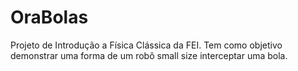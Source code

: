 # OraBolas
Projeto de Introdução a Física Clássica da FEI. Tem como objetivo demonstrar uma forma de um robô small size interceptar uma bola.
